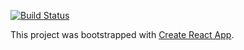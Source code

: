 [![Build Status](https://travis-ci.org/spenserleighton1/sleighton.svg?branch=master)](https://travis-ci.org/spenserleighton1/sleighton)

This project was bootstrapped with [Create React App](https://github.com/facebook/create-react-app).
